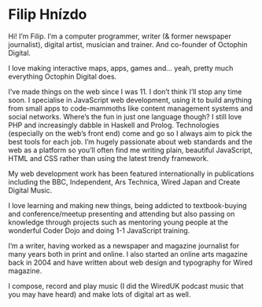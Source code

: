 # Filip Hnízdo

Hi! I’m Filip. I’m a computer programmer, writer (& former newspaper journalist), digital artist, musician and trainer. And co-founder of Octophin Digital.

I love making interactive maps, apps, games and… yeah, pretty much everything Octophin Digital does.

I’ve made things on the web since I was 11. I don’t think I’ll stop any time soon. I specialise in JavaScript web development, using it to build anything from small apps to code-mammoths like content management systems and social networks. Where’s the fun in just one language though? I still love PHP and increasingly dabble in Haskell and Prolog. Technologies (especially on the web’s front end) come and go so I always aim to pick the best tools for each job. I’m hugely passionate about web standards and the web as a platform so you’ll often find me writing plain, beautiful JavaScript, HTML and CSS rather than using the latest trendy framework.

My web development work has been featured internationally in publications including the BBC, Independent, Ars Technica, Wired Japan and Create Digital Music.

I love learning and making new things, being addicted to textbook-buying and conference/meetup presenting and attending but also passing on knowledge through projects such as mentoring young people at the wonderful Coder Dojo and doing 1-1 JavaScript training.

I’m a writer, having worked as a newspaper and magazine journalist for many years both in print and online. I also started an online arts magazine back in 2004 and have written about web design and typography for Wired magazine.

I compose, record and play music (I did the WiredUK podcast music that you may have heard) and make lots of digital art as well.
